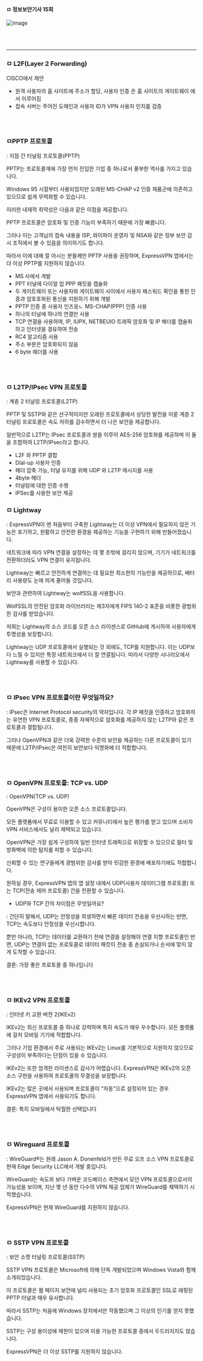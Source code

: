 #### ㅁ 정보보안기사 15회

![image](https://user-images.githubusercontent.com/62640332/136684844-e71732b5-b640-4cee-9ed1-57de7e18061d.png)


<br>
<br>

---

### ㅁ L2F(Layer 2 Forwarding)

CISCO에서 제안

- 원격 사용자의 홈 사이트에 주소가 할당, 사용자 인증 은 홈 사이트의 게이트웨이 에서 이루어짐
- 접속 서버는 주어진 도메인과 사용자 ID가 VPN 사용자 인지를 검증



<br>
<br>

### ㅁPPTP 프로토콜

: 지점 간 터널링 프로토콜(PPTP)

PPTP는 프로토콜계에 가장 먼저 진입한 기업 중 하나로서 풍부한 역사를 가지고 있습니다.

Windows 95 시절부터 사용되었지만 오래된 MS-CHAP v2 인증 제품군에 의존하고 있으므로 쉽게 무력화할 수 있습니다.

이러한 내재적 취약성은 다음과 같은 이점을 제공합니다. 

PPTP 프로토콜은 암호화 및 인증 기능이 부족하기 때문에 가장 빠릅니다. 

그러나 이는 고객님의 접속 내용을 ISP, 와이파이 운영자 및 NSA와 같은 정부 보안 감시 조직에서 볼 수 있음을 의미하기도 합니다.

따라서 이에 대해 잘 아시는 분들께만 PPTP 사용을 권장하며, ExpressVPN 앱에서는 더 이상 PPTP를 지원하지 않습니다.

- MS 사에서 게발
- PPT 터널에 다이얼 업 PPP 패킷을 캡슐화
- 두 게이트웨이 또는 사용자와 게이트웨이 사이에서 사용자 패스워드 확인을 통한 인증과 암호호화된 통신을 지원하기 위해 개발
- PPTP 인증 중 사용자 인즈응ㄴ MS-CHAP(PPP) 인증 사용
- 하나의 터널에 하나의 연결만 사용
- TCP 연결을 사용하여, IP, IUPX, NETBEUIO 트래픽 암호화 및 IP 해더를 캡슐화하고 인터넷을 경유하여 전송
- RC4 알고리즘 사용
- 주소 부분은 암호화되지 않음
- 6 byte 헤더를 사용



<br>
<br>

### ㅁ L2TP/IPsec VPN 프로토콜

: 계층 2 터널링 프로토콜(L2TP)

PPTP 및 SSTP와 같은 선구적이지만 오래된 프로토콜에서 상당한 발전을 이룬 계층 2 터널링 프로토콜은 속도 저하를 감수하면서 더 나은 보안을 제공합니다. 

일반적으로 L2TP는 IPsec 프로토콜과 쌍을 이루어 AES-256 암호화를 제공하며 이 둘을 조합하여 L2TP/IPsec라고 합니다.

- L2F 와 PPTP 결합
- DIal-up 사용자 인증
- 헤더 압축 가능, 터널 유지를 위해 UDP 와 L2TP 메시지를 사용
- 4byte 헤더
- 터널링에 대한 인증 수행
- IPSec를 사용한 보안 제공



### ㅁ Lightway

: ExpressVPN이 맨 처음부터 구축한 Lightway는 더 이상 VPN에서 필요하지 않은 기능은 포기하고, 원활하고 안전한 환경을 제공하는 기능을 구현하기 위해 만들어졌습니다. 

네트워크에 따라 VPN 연결을 설정하는 데 몇 초밖에 걸리지 않으며, 기기가 네트워크를 전환하더라도 VPN 연결이 유지됩니다. 

Lightway는 빠르고 안전하게 연결하는 데 필요한 최소한의 기능만을 제공하므로, 배터리 사용량도 눈에 띄게 줄어들 것입니다.

보안과 관련하여 Lightway는 wolfSSL을 사용합니다. 

WolfSSL의 안전된 암호화 라이브러리는 제3자에게 FIPS 140-2 표준을 비롯한 광범위한 검사를 받았습니다. 

저희는 Lightway의 소스 코드를 오픈 소스 라이센스로 GitHub에 게시하여 사용자에게 투명성을 보장합니다.

Lightway는 UDP 프로토콜에서 실행되는 것 외에도, TCP를 지원합니다. 이는 UDP보다 느릴 수 있지만 특정 네트워크에서 더 잘 연결됩니다. 따라서 다양한 시나리오에서 Lightway를 사용할 수 있습니다.



<br>
<br>

### ㅁ IPsec VPN 프로토콜이란 무엇일까요?

: IPsec은 Internet Protocol security의 약자입니다. 각 IP 패킷을 인증하고 암호화하는 유연한 VPN 프로토콜로, 종종 자체적으로 암호화를 제공하지 않는 L2TP와 같은 프로토콜과 결합됩니다.

그러나 OpenVPN과 같은 더욱 강력한 수준의 보안을 제공하는 다른 프로토콜이 있기 때문에 L2TP/IPsec은 여전히 보안보다 익명화에 더 적합합니다.

<br>
<br>

### ㅁ OpenVPN 프로토콜: TCP vs. UDP

: OpenVPN(TCP vs. UDP)

OpenVPN은 구성이 용이한 오픈 소스 프로토콜입니다. 

모든 플랫폼에서 무료로 이용할 수 있고 커뮤니티에서 높은 평가를 받고 있으며 소비자 VPN 서비스에서도 널리 채택되고 있습니다.

OpenVPN은 가장 쉽게 구성하여 일반 인터넷 트래픽으로 위장할 수 있으므로 필터 및 방화벽에 의한 탐지를 피할 수 있습니다. 

신뢰할 수 있는 연구들에게 광범위한 감사를 받아 민감한 환경에 배포하기에도 적합합니다.

원하실 경우, ExpressVPN 앱의 앱 설정 내에서 UDP(사용자 데이터그램 프로토콜) 또는 TCP(전송 제어 프로토콜) 간을 전환할 수 있습니다.

- UDP와 TCP 간의 차이점은 무엇일까요?

: 간단히 말해서, UDP는 안정성을 희생하면서 빠른 데이터 전송을 우선시하는 반면, TCP는 속도보다 안정성을 우선시합니다. 

뿐만 아니라, TCP는 데이터를 교환하기 전에 연결을 설정해야 연결 지향 프로토콜인 반면, UDP는 연결이 없는 프로토콜로 데이터 패킷이 전송 중 손실되거나 순서에 맞지 않게 도착할 수 있습니다.

결론: 가장 좋은 프로토콜 중 하나입니다

<br>
<br>

### ㅁ IKEv2 VPN 프로토콜

: 인터넷 키 교환 버전 2(IKEv2)

IKEv2는 최신 프로토콜 중 하나로 강력하며 특히 속도가 매우 우수합니다. 모든 플랫폼에 걸처 모바일 기기에 적합합니다.

그러나 기업 환경에서 주로 사용되는 IKEv2는 Linux를 기본적으로 지원하지 않으므로 구성성이 부족하다는 단점이 있을 수 있습니다. 

IKEv2는 또한 엄격한 라이센스로 감사가 어렵습니다. ExpressVPN은 IKEv2의 오픈 소스 구현을 사용하여 프로토콜의 무결성을 보장합니다.

IKEv2는 많은 곳에서 사용되며 프로토콜이 “자동"으로 설정되어 있는 경우 ExpressVPN 앱에서 사용되기도 합니다.

결론: 특히 모바일에서 탁월한 선택입니다




<br>
<br>

### ㅁ Wireguard 프로토콜

: WireGuard®는 원래 Jason A. Donenfeld가 만든 무료 오프 소스 VPN 프로토콜로 현재 Edge Security LLC에서 개발 중입니다. 

WireGuard는 속도와 보다 가벼운 코드베이스 측면에서 모던 VPN 프로토콜으로서의 가능성을 보이며, 지난 몇 년 동안 다수의 VPN 제공 업체가 WireGuard를 채택하기 시작했습니다.

ExpressVPN은 현재 WireGuard를 지원하지 않습니다.

<br>
<br>

### ㅁ SSTP VPN 프로토콜

: 보안 소켓 터널링 프로토콜(SSTP)

SSTP VPN 프로토콜은 Microsoft에 의해 단독 개발되었으며 Windows Vista와 함께 소개되었습니다. 

이 프로토콜은 웹 페이지 보안에 널리 사용되는 초기 암호화 프로토콜인 SSL로 래핑된 PPTP 터널과 매우 유사합니다. 

따라서 SSTP는 처음에 Windows 장치에서만 작동했으며 그 이상의 인기를 얻지 못했습니다.

SSTP는 구성 용이성에 제한이 있으며 이용 가능한 프로토콜 중에서 두드러지지도 않습니다.

ExpressVPN은 더 이상 SSTP를 지원하지 않습니다.
